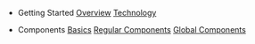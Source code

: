 - Getting Started
  [Overview](README.md)
  [Technology](technology.md)

- Components
  [Basics](components.md)
  [Regular Components](regular-components.md)
  [Global Components](global-components.md)
